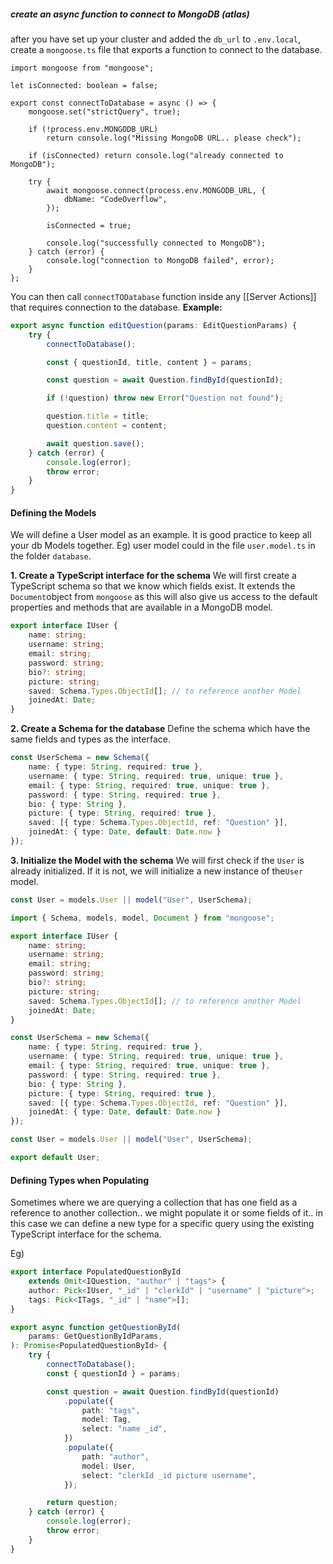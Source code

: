 ##### create an async function to connect to MongoDB (atlas)
after you have set up your cluster and added the `db_url` to `.env.local`, create a `mongoose.ts` file that exports a function to connect to the database.
```tsx title=mongoose.ts
import mongoose from "mongoose";

let isConnected: boolean = false;

export const connectToDatabase = async () => {
    mongoose.set("strictQuery", true);

    if (!process.env.MONGODB_URL)
        return console.log("Missing MongoDB URL.. please check");

    if (isConnected) return console.log("already connected to MongoDB");

    try {
        await mongoose.connect(process.env.MONGODB_URL, {
            dbName: "CodeOverflow",
        });

        isConnected = true;

        console.log("successfully connected to MongoDB");
    } catch (error) {
        console.log("connection to MongoDB failed", error);
    }
};
```

You can then call `connectTODatabase` function inside any [[Server Actions]] that requires connection to the database.
**Example:**
```ts
export async function editQuestion(params: EditQuestionParams) {
    try {
        connectToDatabase();

        const { questionId, title, content } = params;

        const question = await Question.findById(questionId);

        if (!question) throw new Error("Question not found");

        question.title = title;
        question.content = content;

        await question.save();
    } catch (error) {
        console.log(error);
        throw error;
    }
}
```
#### Defining the Models
We will define a User model as an example. It is good practice to keep all your db Models together. Eg) user model could in the file `user.model.ts` in the folder `database`.

**1.  Create a TypeScript interface for the schema**
We will  first create a TypeScript schema so that we know which fields exist. It extends the `Document`object from `mongoose` as  this will also give us access to the default properties and methods that are available in a MongoDB model.
```ts
export interface IUser {
    name: string;
    username: string;
    email: string;
    password: string;
    bio?: string;
    picture: string;
    saved: Schema.Types.ObjectId[]; // to reference another Model
    joinedAt: Date;
}
```

**2. Create a Schema for the database**
Define the schema which have the same fields and types as the interface. 
```ts
const UserSchema = new Schema({
    name: { type: String, required: true },
    username: { type: String, required: true, unique: true },
    email: { type: String, required: true, unique: true },
    password: { type: String, required: true },
    bio: { type: String },
    picture: { type: String, required: true },
    saved: [{ type: Schema.Types.ObjectId, ref: "Question" }],
    joinedAt: { type: Date, default: Date.now }
});
```

**3. Initialize the Model with the schema**
We will first check if the `User` is already initialized. If it is not, we will initialize a new instance of the`User` model.
```ts
const User = models.User || model("User", UserSchema);
```

```ts title="database/user.model.ts"
import { Schema, models, model, Document } from "mongoose";

export interface IUser {
    name: string;
    username: string;
    email: string;
    password: string;
    bio?: string;
    picture: string;
    saved: Schema.Types.ObjectId[]; // to reference another Model
    joinedAt: Date;
}

const UserSchema = new Schema({
    name: { type: String, required: true },
    username: { type: String, required: true, unique: true },
    email: { type: String, required: true, unique: true },
    password: { type: String, required: true },
    bio: { type: String },
    picture: { type: String, required: true },
    saved: [{ type: Schema.Types.ObjectId, ref: "Question" }],
    joinedAt: { type: Date, default: Date.now }
});

const User = models.User || model("User", UserSchema);

export default User;
```

#### Defining Types when Populating
Sometimes where we are querying a collection that has one field as a reference to another collection.. we might populate it or some fields of it.. in this case we can define a new type for a specific query using the existing TypeScript interface for the schema.

Eg)
```ts
export interface PopulatedQuestionById
    extends Omit<IQuestion, "author" | "tags"> {
    author: Pick<IUser, "_id" | "clerkId" | "username" | "picture">;
    tags: Pick<ITags, "_id" | "name">[];
}

export async function getQuestionById(
    params: GetQuestionByIdParams,
): Promise<PopulatedQuestionById> {
    try {
        connectToDatabase();
        const { questionId } = params;

        const question = await Question.findById(questionId)
            .populate({
                path: "tags",
                model: Tag,
                select: "name _id",
            })
            .populate({
                path: "author",
                model: User,
                select: "clerkId _id picture username",
            });

        return question;
    } catch (error) {
        console.log(error);
        throw error;
    }
}
```


